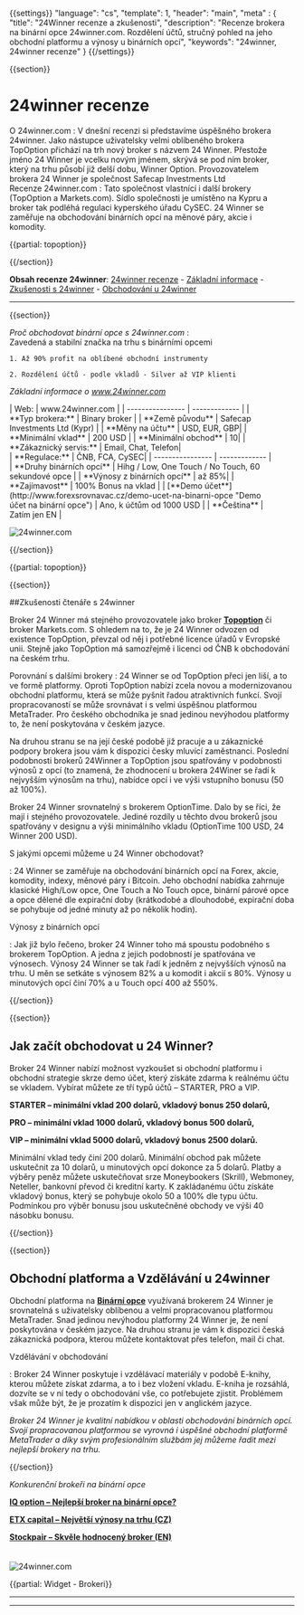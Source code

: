 {{settings}}
  "language": "cs",
  "template": 1,
  "header": "main",
  "meta" : {
    "title": "24Winner recenze a zkušenosti",
    "description": "Recenze brokera na binární opce 24winner.com. Rozdělení účtů, stručný pohled na jeho obchodní platformu a výnosy u binárních opcí",
    "keywords": "24winner, 24winner recenze"
  }
{{/settings}}
<span itemprop="reviewRating" itemscope itemtype="http://schema.org/Rating">
  <meta itemprop="worstRating" content="1"/>
  <meta itemprop="ratingValue" content="87"/>
  <meta itemprop="bestRating" content="100"/>
</span>
<meta itemprop="itemreviewed" content="24winner">
<meta itemprop="author" content="ForexSrovnávač.cz">

<div class="row">
<div class="col-md-9" role="main" markdown="1">

{{section}}

# 24winner recenze
<div class="row" style="width:92%">
  <div class="col-md-6" markdown="1">
O 24winner.com
:    
V dnešní recenzi si představíme úspěšného brokera 24winner. Jako nástupce uživatelsky velmi oblíbeného brokera TopOption přichází na trh nový broker s názvem 24 Winner. Přestože jméno 24 Winner je vcelku novým jménem, skrývá se pod ním broker, který na trhu působí již delší dobu, Winner Option. Provozovatelem brokera 24 Winner je společnost Safecap Investments Ltd

</div>
  <div class="col-md-6" markdown="1">
Recenze 24winner.com
:    
Tato společnost vlastnící i další brokery (TopOption a Markets.com). Sídlo společnosti je umístěno na Kypru a broker tak podléhá regulaci kyperského úřadu CySEC. 24 Winner se zaměřuje na obchodování binárních opcí na měnové páry, akcie i komodity.

{{partial: topoption}}

</div>
</div>

{{/section}}

**Obsah recenze 24winner**: [24winner recenze](http://forexsrovnavac.cz/24winner#section-1) - [Základní informace](http://forexsrovnavac.cz/24winner#section-2) - [Zkušenosti s 24winner](http://forexsrovnavac.cz/24winner#section-3) - [Obchodování u 24winner](http://forexsrovnavac.cz/24winner#section-4)
- - -

{{section}}

*Proč obchodovat binární opce s 24winner.com*
:    
     Zavedená a stabilní značka na trhu s binárními opcemi

    1. Až 90% profit na oblíbené obchodní instrumenty
    
    2. Rozdělení účtů - podle vkladů - Silver až VIP klienti


*Základní informace o www.24winner.com*
<div class="row" style="width:92%">
  <div class="col-md-6" markdown="1">
| Web:     |   www.24winner.com |
| ---------------- | ------------- |
| **Typ brokera:**   | Binary broker  |
| **Země původu**   | Safecap Investments Ltd (Kypr)  |
| **Měny na účtu** | USD, EUR, GBP|
| **Minimální vklad** | 200 USD |
| **Minimální obchod**  | 10|
| **Zákaznický servis:**  | Email, Chat, Telefon|


  </div>
  <div class="col-md-6" markdown="1">
| **Regulace:**  | ČNB, FCA, CySEC|
| ---------------- | ------------- |
| **Druhy binárních opcí**  | Hihg / Low, One Touch / No Touch, 60 sekundové opce |
| **Výnosy z binárních opcí**  | až 85%|
| **Zajímavost**  | 100% Bonus na vklad |
| [**Demo účet**](http://www.forexsrovnavac.cz/demo-ucet-na-binarni-opce "Demo účet na binární opce") | Ano, k účtům od 1000 USD |
| **Čeština**  | Zatím jen EN |

</div>
</div>

![24winner.com](http://blog.forexsrovnavac.cz/wp-content/uploads/2015/04/2015-04-30-16_00_25-24Winner-%E2%80%93-Option-%E2%80%93-Your-Winning-Option-for-Trading-Binary-Options.png) 

{{/section}}

{{partial: topoption}}

{{section}}

##Zkušenosti čtenáře s 24winner

Broker 24 Winner má stejného provozovatele jako broker [**Topoption**](http://www.forexsrovnavac.cz/topoption "Topoption recenze") či broker Markets.com. S ohledem na to, že je 24 Winner odvozen od existence TopOption, převzal od něj i potřebné licence úřadů v Evropské unii. Stejně jako TopOption má samozřejmě i licenci od ČNB k obchodování na českém trhu.

Porovnání s dalšími brokery
:    24 Winner se od TopOption přeci jen liší, a to ve formě platformy. Oproti TopOption nabízí zcela novou a modernizovanou obchodní platformu, která se může pyšnit řadou atraktivních funkcí. Svojí propracovaností se může srovnávat i s velmi úspěšnou platformou MetaTrader. Pro českého obchodníka je snad jedinou nevýhodou platformy to, že není poskytována v českém jazyce. 

Na druhou stranu se na její české podobě již pracuje a u zákaznické podpory brokera jsou vám k dispozici česky mluvící zaměstnanci. Poslední podobnosti brokerů 24Winner a TopOption jsou spatřovány v podobnosti výnosů z opcí (to znamená, že zhodnocení u brokera 24Winer se řadí k nejvyšším výnosům na trhu), nabídce opcí i ve výši vstupního bonusu (50 až 100%).

Broker 24 Winner srovnatelný s brokerem OptionTime. Dalo by se říci, že mají i stejného provozovatele. Jediné rozdíly u těchto dvou brokerů jsou spatřovány v designu a výši minimálního vkladu (OptionTime 100 USD, 24 Winner 200 USD).

S jakými opcemi můžeme u 24 Winner obchodovat?

:    24 Winner se zaměřuje na obchodování binárních opcí na Forex, akcie, komodity, indexy, měnové páry i Bitcoin. Jeho obchodní nabídka zahrnuje klasické High/Low opce, One Touch a No Touch opce, binární párové opce a opce dělené dle expirační doby (krátkodobé a dlouhodobé, expirační doba se pohybuje od jedné minuty až po několik hodin).

Výnosy z binárních opcí

:    Jak již bylo řečeno, broker 24 Winner toho má spoustu podobného s brokerem TopOption. A jedna z jejich podobností je spatřována ve výnosech. Výnosy 24 Winner se tak řadí k jedněm z nejvyšších výnosů na trhu. U měn se setkáte s výnosem 82% a u komodit i akcií s 80%. Výnosy u minutových opcí činí 70% a u Touch opcí 400 až 550%.



{{/section}}

{{section}}
## Jak začít obchodovat u 24 Winner?

Broker 24 Winner nabízí možnost vyzkoušet si obchodní platformu i obchodní strategie skrze demo účet, který získáte zdarma k reálnému účtu se vkladem. Vybírat můžete ze tří typů účtů – STARTER, PRO a VIP.

**STARTER – minimální vklad 200 dolarů, vkladový bonus 250 dolarů,**
 
**PRO – minimální vklad 1000 dolarů, vkladový bonus 500 dolarů,**

**VIP – minimální vklad 5000 dolarů, vkladový bonus 2500 dolarů.**

Minimální vklad tedy činí 200 dolarů. Minimální obchod pak můžete uskutečnit za 10 dolarů, u minutových opcí dokonce za 5 dolarů. Platby a výběry peněz můžete uskutečňovat srze Moneybookers (Skrill), Webmoney, Neteller, bankovní převod či kreditní karty. K zakládanému účtu získáte vkladový bonus, který se pohybuje okolo 50 a 100% dle typu účtu. Podmínkou pro výběr bonusu jsou uskutečněné obchody ve výši 40 násobku bonusu.


{{/section}}


{{section}}
## Obchodní platforma a Vzdělávání u 24winner

Obchodní platforma na [**Binární opce**](http://www.forexsrovnavac.cz/binarni-opce "Binární opce") využívaná brokerem 24 Winner je srovnatelná s uživatelsky oblíbenou a velmi propracovanou platformou MetaTrader. Snad jedinou nevýhodou platformy 24 Winner je, že není poskytována v českém jazyce. Na druhou stranu je vám k dispozici česká zákaznická podpora, kterou můžete kontaktovat přes telefon, mail či chat.

Vzdělávání v obchodování

:     Broker 24 Winner poskytuje i vzdělávací materiály v podobě E-knihy, kterou můžete získat zdarma, a to i bez vložení vkladu. E-kniha je rozsáhlá, dozvíte se v ní tedy o obchodování vše, co potřebujete zjistit. Problémem však může být, že je prozatím k dispozici jen v anglickém jazyce.

*Broker 24 Winner je kvalitní nabídkou v oblasti obchodování binárních opcí. Svojí propracovanou platformou se vyrovná i úspěšné obchodní platformě MetaTrader a díky svým profesionálním službám jej můžeme řadit mezi nejlepší brokery na trhu.*


{{/section}}


*Konkurenční brokeři na binární opce*

[**IQ option – Nejlepší broker na binární opce?**](http://www.forexsrovnavac.cz/iqoption "iqoption  recenze")

[**ETX capital – Největší výnosy na trhu  (CZ)**](http://www.forexsrovnavac.cz/etx-capital-zkusenosti "ETX capital recenze")

[**Stockpair – Skvěle hodnocený broker (EN)**](http://www.forexsrovnavac.cz/stockpair "Stockpair recenze")



</div>
<div class="col-md-3" markdown="1">
<div class="well" markdown="1" style="margin-top: 2.5em">
  
![24winner.com](http://blog.forexsrovnavac.cz/wp-content/uploads/2015/04/24Winner.png) 

</div>
<div class="container-fluid" markdown="1">

{{partial: Widget - Brokeri}}

</div>
<div class="container-fluid" markdown="1">

</div>
<div class="container-fluid" markdown="1">

- - -

</a>

- - -


</div>
</div>
</div>
